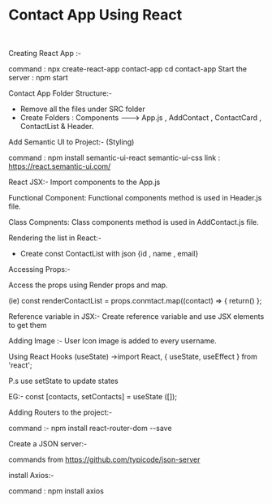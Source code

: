 <h1>Contact App Using React </h1> <br>

Creating React App :- 


command :   npx create-react-app contact-app
             cd contact-app
Start the server : npm start

Contact App Folder Structure:-

* Remove all the files under SRC folder
* Create Folders :  Components ---> App.js , AddContact , ContactCard , ContactList & Header.

Add Semantic UI to Project:- (Styling)

command :    npm install semantic-ui-react semantic-ui-css
link : https://react.semantic-ui.com/

React JSX:-
Import components to the App.js

Functional Component: 
Functional components method is used in Header.js file.

Class Compnents: 
Class components method is used in AddContact.js file.

Rendering the list in React:-

* Create const ContactList with json {id , name , email}

Accessing Props:-

Access the props using Render  props and map.

(ie) const renderContactList = props.conmtact.map((contact) => {
return() };

Reference variable in JSX:-
Create reference variable and use JSX elements to get them

Adding Image :-
User Icon image is added to every username.

Using React Hooks (useState)
->import React, { useState, useEffect } from 'react';

P.s use setState to update states

EG:-
const [contacts, setContacts] = useState ([]);

Adding Routers to the project:-

command :-  npm install react-router-dom --save




Create a JSON server:-

commands from https://github.com/typicode/json-server

install Axios:-

command : npm install axios




